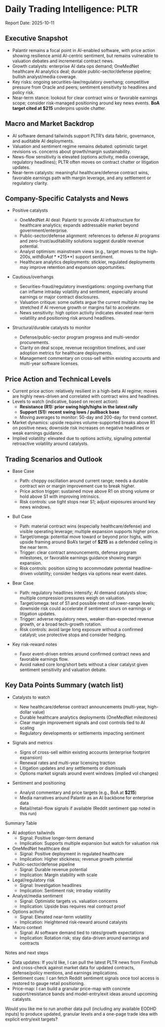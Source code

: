 # Daily Trading Intelligence: PLTR

Report Date: 2025-10-11

## Executive Snapshot
- Palantir remains a focal point in AI-enabled software, with price action showing resilience amid AI-centric sentiment, but remains vulnerable to valuation debates and incremental contract news.
- Growth catalysts: enterprise AI data ops demand; OneMedNet healthcare AI analytics deal; durable public-sector/defense pipeline; bullish analyst/media coverage.
- Key risks: ongoing securities-law/regulatory overhang; competitive pressure from Oracle and peers; sentiment sensitivity to headlines and policy risk.
- Near-term stance: lookout for clear contract wins or favorable earnings scope; consider risk-managed positioning around key news events. **BoA target cited at $215** underpins upside chatter.

## Macro and Market Backdrop
- AI software demand tailwinds support PLTR’s data fabric, governance, and auditable AI deployments.
- Valuation and sentiment regime remains debated: optimistic target revisions vs. concerns about growth/margin sustainability.
- News-flow sensitivity is elevated (options activity, media coverage, regulatory headlines); PLTR often moves on contract chatter or litigation updates.
- Near-term catalysts: meaningful healthcare/defense contract wins, favorable earnings path with margin leverage, and any settlement or regulatory clarity.

## Company-Specific Catalysts and News
- Positive catalysts
  - OneMedNet AI deal: Palantir to provide AI infrastructure for healthcare analytics; expands addressable market beyond government/enterprise.
  - Public-sector/defense alignment: references to defense AI programs and zero-trust/auditability solutions suggest durable revenue potential.
  - Analyst optimism: mainstream views (e.g., target moves to the high-$200s, with BoA at **$215**) support sentiment.
  - Healthcare analytics deployments: stickier, regulated deployments may improve retention and expansion opportunities.

- Cautious/overhangs
  - Securities-fraud/regulatory investigations: ongoing overhang that can inflame intraday volatility and sentiment, especially around earnings or major contract disclosures.
  - Valuation critique: some outlets argue the current multiple may be stretched if AI revenue growth or margins fail to accelerate.
  - News sensitivity: high option activity indicates elevated near-term volatility and positioning risk around headlines.

- Structural/durable catalysts to monitor
  - Defense/public-sector program progress and multi-vendor procurements.
  - Clarity on deal scope, revenue recognition timelines, and user adoption metrics for healthcare deployments.
  - Management commentary on cross-sell within existing accounts and multi-year software licenses.

## Price Action and Technical Levels
- Current price action: relatively resilient in a high-beta AI regime; moves are highly news-driven and correlated with contract wins and headlines.
- Levels to watch (indicative, based on recent action):
  - **Resistance (R1): prior swing high/highs in the latest rally**
  - **Support (S1): recent swing lows / pullback base**
  - Moving averages to monitor: 50-day and 200-day for trend context.
- Market dynamics: upside requires volume-supported breaks above R1 on positive news; downside risk increases on negative headlines or weak earnings guidance.
- Implied volatility: elevated due to options activity, signaling potential retroactive volatility around catalysts.

## Trading Scenarios and Outlook
- Base Case
  - Path: choppy oscillation around current range; needs a durable contract win or margin improvement cue to break higher.
  - Price action trigger: sustained move above R1 on strong volume or hold above S1 with improving intrinsics.
  - Risk controls: use tight stops near S1; adjust exposures around key news windows.

- Bull Case
  - Path: material contract wins (especially healthcare/defense) and visible operating leverage; multiple expansion supports higher price.
  - Target/omega: potential move toward or beyond prior highs, with upside framing around BoA’s target of **$215** as a defended ceiling in the near term.
  - Trigger: clear contract announcements, defense program milestones, or favorable earnings guidance showing margin expansion.
  - Risk controls: position sizing to accommodate potential headline-driven volatility; consider hedges via options near event dates.

- Bear Case
  - Path: regulatory headlines intensify; AI demand catalysts slow; multiple compression pressures weigh on valuation.
  - Target/omega: test of S1 and possible retest of lower-range levels; downside risk could accelerate if sentiment sours on earnings or litigation updates.
  - Trigger: adverse regulatory news, weaker-than-expected revenue growth, or a broad tech-growth rotation.
  - Risk controls: avoid large long exposure without a confirmed catalyst; use protective stops and consider hedging.

- Key risk-reward notes
  - Favor event-driven entries around confirmed contract news and favorable earnings flow.
  - Avoid naked core long/short bets without a clear catalyst given sentiment sensitivity and valuation debate.

## Key Data Points Summary (watch list)
- Catalysts to watch
  - New healthcare/defense contract announcements (multi-year, high-dollar value)
  - Durable healthcare analytics deployments (OneMedNet milestones)
  - Clear margin improvement signals and cost controls tied to AI scaling
  - Regulatory developments or settlements impacting sentiment

- Signals and metrics
  - Signs of cross-sell within existing accounts (enterprise footprint expansion)
  - Renewal rates and multi-year licensing traction
  - Litigation updates and any settlements or dismissals
  - Options market signals around event windows (implied vol changes)

- Sentiment and positioning
  - Analyst commentary and price targets (e.g., BoA at **$215**)
  - Media narratives around Palantir as an AI backbone for enterprise data
  - Retail/retail-flow signals if available (Reddit sentiment gap noted in this run)

Summary Table
- AI adoption tailwinds
  - Signal: Positive longer-term demand
  - Implication: Supports multiple expansion but watch for valuation risk
- OneMedNet healthcare deal
  - Signal: Positive deployment in regulated healthcare
  - Implication: Higher stickiness; revenue growth potential
- Public-sector/defense pipeline
  - Signal: Durable revenue potential
  - Implication: Margin stability with scale
- Legal/regulatory risk
  - Signal: Investigation headlines
  - Implication: Sentiment risk; intraday volatility
- Analyst/media sentiment
  - Signal: Optimistic targets vs. valuation concerns
  - Implication: Upside bias requires real contract proof
- Options activity
  - Signal: Elevated near-term volatility
  - Implication: Heightened risk-reward around catalysts
- Macro context
  - Signal: AI software demand tied to rates/growth expectations
  - Implication: Rotation risk; stay data-driven around earnings and contracts

Notes and next steps
- Data updates: If you’d like, I can pull the latest PLTR news from Finnhub and cross-check against market data for updated contracts, defense/policy mentions, and earnings implications.
- Sentiment cues: I can fetch Reddit sentiment signals once tool access is restored to gauge retail positioning.
- Price-map: I can build a granular price-map with concrete support/resistance bands and model-entry/exit ideas around upcoming catalysts.

Would you like me to run another data pull (including any available EODHD inputs) to produce updated, granular levels and a one-page trade idea with explicit entry/exit targets?